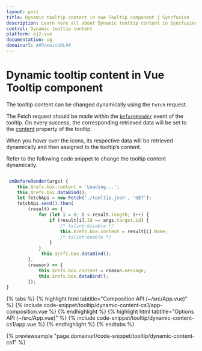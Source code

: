 ```yaml
---
layout: post
title: Dynamic tooltip content in Vue Tooltip component | Syncfusion
description: Learn here all about Dynamic tooltip content in Syncfusion Vue Tooltip component of Syncfusion Essential JS 2 and more.
control: Dynamic tooltip content 
platform: ej2-vue
documentation: ug
domainurl: ##DomainURL##
---
```


# Dynamic tooltip content in Vue Tooltip component

The tooltip content can be changed dynamically using the `Fetch` request.

The Fetch request should be made within the [`beforeRender`](https://ej2.syncfusion.com/vue/documentation/api/tooltip/#beforerender) event of the tooltip. On every success, the corresponding retrieved data will be set to the [content](https://ej2.syncfusion.com/vue/documentation/api/tooltip/#content) property of the tooltip.

When you hover over the icons, its respective data will be retrieved dynamically and then assigned to the tooltip’s content.

Refer to the following code snippet to change the tooltip content dynamically.

```ts

 onBeforeRender(args) {
    this.$refs.box.content = 'Loading...';
    this.$refs.box.dataBind();
    let fetchApi = new Fetch('./tooltip.json', 'GET');
    fetchApi.send().then(
        (result) => {
            for (let i = 0; i < result.length; i++) {
                if (result[i].Id == args.target.id) {
                    /* tslint:disable */
                    this.$refs.box.content = result[i].Name;
                    /* tslint:enable */
                }
            }
             this.$refs.box.dataBind();
        },
        (reason) => {
            this.$refs.box.content = reason.message;
            this.$refs.box.dataBind();
        });
}

```

{% tabs %}
{% highlight html tabtitle="Composition API (~/src/App.vue)" %}
{% include code-snippet/tooltip/dynamic-content-cs1/app-composition.vue %}
{% endhighlight %}
{% highlight html tabtitle="Options API (~/src/App.vue)" %}
{% include code-snippet/tooltip/dynamic-content-cs1/app.vue %}
{% endhighlight %}
{% endtabs %}
        
{% previewsample "page.domainurl/code-snippet/tooltip/dynamic-content-cs1" %}